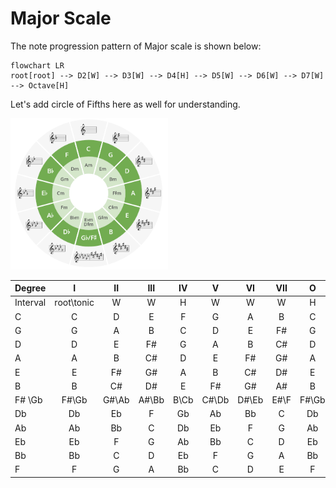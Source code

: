 
# Major Scale


The note progression pattern of Major scale is shown below:

```mermaid
flowchart LR
root[root] --> D2[W] --> D3[W] --> D4[H] --> D5[W] --> D6[W] --> D7[W] --> Octave[H]
```

Let's add circle of Fifths here as well for understanding. 


<p align="left" width="100%" >
	<img src="images/Circle_of_Fifths.png" width="50%"/>
</p>

| Degree   |     I      |  II   |  III  |  IV  |   V   |  VI   | VII  |   O   |
| -------- | :--------: | :---: | :---: | :--: | :---: | :---: | :--: | :---: |
| Interval | root\tonic |   W   |   W   |  H   |   W   |   W   |  W   |   H   |
| C        |     C      |   D   |   E   |  F   |   G   |   A   |  B   |   C   |
| G        |     G      |   A   |   B   |  C   |   D   |   E   |  F#  |   G   |
| D        |     D      |   E   |  F#   |  G   |   A   |   B   |  C#  |   D   |
| A        |     A      |   B   |  C#   |  D   |   E   |  F#   |  G#  |   A   |
| E        |     E      |  F#   |  G#   |  A   |   B   |  C#   |  D#  |   E   |
| B        |     B      |  C#   |  D#   |  E   |  F#   |  G#   |  A#  |   B   |
| F# \Gb   |   F#\Gb    | G#\Ab | A#\Bb | B\Cb | C#\Db | D#\Eb | E#\F | F#\Gb |
| Db       |     Db     |  Eb   |   F   |  Gb  |  Ab   |  Bb   |  C   |  Db   |
| Ab       |     Ab     |  Bb   |   C   |  Db  |  Eb   |   F   |  G   |  Ab   |
| Eb       |     Eb     |   F   |   G   |  Ab  |  Bb   |   C   |  D   |  Eb   |
| Bb       |     Bb     |   C   |   D   |  Eb  |   F   |   G   |  A   |  Bb   |
| F        |     F      |   G   |   A   |  Bb  |   C   |   D   |  E   |   F   |


